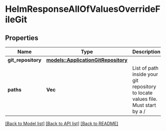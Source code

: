# HelmResponseAllOfValuesOverrideFileGit

## Properties

Name | Type | Description | Notes
------------ | ------------- | ------------- | -------------
**git_repository** | [**models::ApplicationGitRepository**](ApplicationGitRepository.md) |  | 
**paths** | **Vec<String>** | List of path inside your git repository to locate values file. Must start by a / | 

[[Back to Model list]](../README.md#documentation-for-models) [[Back to API list]](../README.md#documentation-for-api-endpoints) [[Back to README]](../README.md)


